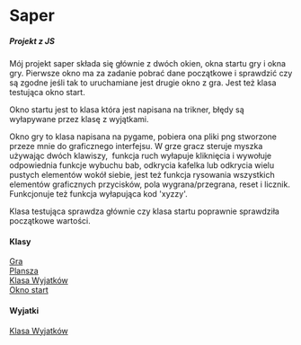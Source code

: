 # Saper
##### Projekt z JS 
Mój projekt saper składa się głównie z dwóch okien, okna startu gry i okna gry. Pierwsze okno ma za zadanie pobrać dane początkowe i sprawdzić czy są zgodne jeśli tak to uruchamiane jest drugie okno z gra. Jest też klasa testująca okno start.

Okno startu jest to klasa która jest napisana na trikner, błędy są wyłapywane przez klasę z wyjątkami.

Okno gry to klasa napisana na pygame, pobiera ona pliki png stworzone przeze mnie do graficznego interfejsu. W grze gracz steruje myszka używając dwóch klawiszy,  funkcja ruch wyłapuje kliknięcia i wywołuje odpowiednia funkcje wybuchu bab, odkrycia kafelka lub odkrycia wielu pustych elementów wokół siebie, jest też funkcja rysowania wszystkich elementów graficznych przycisków, pola wygrana/przegrana, reset i licznik. Funkcjonuje też funkcja wyłapująca kod 'xyzzy'.

Klasa testująca sprawdza głównie czy klasa startu poprawnie sprawdziła początkowe wartości.

#### Klasy
[Gra](https://github.com/FilipK-PK/Saper/blob/0413525c9a5175226af5267d6efd3a115a38c87a/gra.py#L80)  
[Plansza](https://github.com/FilipK-PK/Saper/blob/0413525c9a5175226af5267d6efd3a115a38c87a/gra.py#L65)  
[Klasa Wyjatków](https://github.com/FilipK-PK/Saper/blob/dabd49dd9e6321a867bbea224b15a6effff567c9/okno_start.py#L14)  
[Okno start](https://github.com/FilipK-PK/Saper/blob/dabd49dd9e6321a867bbea224b15a6effff567c9/okno_Start.py#L19)  

#### Wyjatki
[Klasa Wyjatków](https://github.com/FilipK-PK/Saper/blob/dabd49dd9e6321a867bbea224b15a6effff567c9/okno_start.py#L14) 
